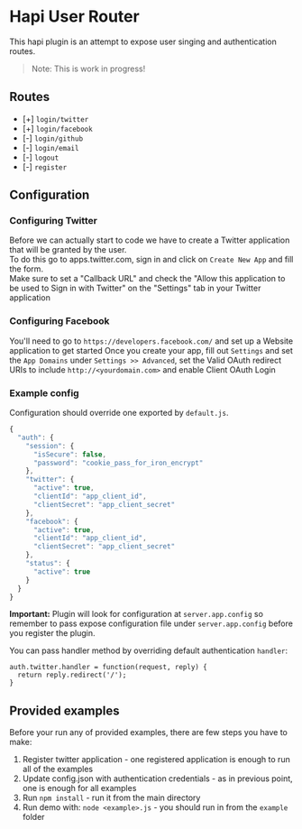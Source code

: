 # Hapi User Router

This hapi plugin is an attempt to expose user singing and authentication routes.

> Note: This is work in progress!

## Routes
* [+] `login/twitter`
* [+] `login/facebook`
* [-] `login/github`
* [-] `login/email`
* [-] `logout`
* [-] `register`

## Configuration

### Configuring Twitter
Before we can actually start to code we have to create a Twitter application that will be granted by the user.    
To do this go to apps.twitter.com, sign in and click on `Create New App` and fill the form.    
Make sure to set a "Callback URL" and check the "Allow this application
to be used to Sign in with Twitter" on the "Settings" tab in your Twitter application

### Configuring Facebook
You'll need to go to `https://developers.facebook.com/` and set up a Website application to get started
Once you create your app, fill out `Settings` and set the `App Domains` under `Settings >> Advanced`,
set the Valid OAuth redirect URIs to include `http://<yourdomain.com>` and enable Client OAuth Login


### Example config
Configuration should override one exported by `default.js`.

```js
{
  "auth": {
    "session": {
      "isSecure": false,
      "password": "cookie_pass_for_iron_encrypt"
    },
    "twitter": {
      "active": true,
      "clientId": "app_client_id",
      "clientSecret": "app_client_secret"
    },
    "facebook": {
      "active": true,
      "clientId": "app_client_id",
      "clientSecret": "app_client_secret"
    },
    "status": {
      "active": true
    }
  }
}
```

**Important:** Plugin will look for configuration at `server.app.config` so remember to pass expose configuration file under `server.app.config` before you register the plugin.

You can pass handler method by overriding default authentication `handler`:
```
auth.twitter.handler = function(request, reply) {
  return reply.redirect('/');
}
```

## Provided examples

Before your run any of provided examples, there are few steps you have to make:

1. Register twitter application - one registered application is enough to run all of the examples
2. Update config.json with authentication credentials - as in previous point, one is enough for all examples
3. Run `npm install` - run it from the main directory
4. Run demo with: `node <example>.js` - you should run in from the `example` folder
